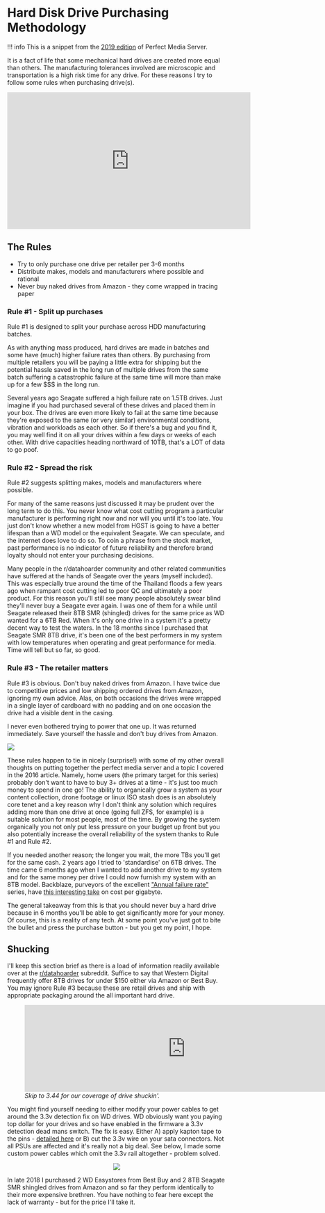 # Hard Disk Drive Purchasing Methodology

!!! info
    This is a snippet from the [2019 edition](https://blog.linuxserver.io/2019/07/16/perfect-media-server-2019/) of Perfect Media Server.

It is a fact of life that some mechanical hard drives are created more equal than others. The manufacturing tolerances involved are microscopic and transportation is a high risk time for any drive. For these reasons I try to follow some rules when purchasing drive(s).

<iframe width="560" height="315" src="https://www.youtube.com/embed/09PTfJWF7T8" title="YouTube video player" frameborder="0" allow="accelerometer; autoplay; clipboard-write; encrypted-media; gyroscope; picture-in-picture; web-share" allowfullscreen></iframe>

## The Rules

* Try to only purchase one drive per retailer per 3-6 months
* Distribute makes, models and manufacturers where possible and rational
* Never buy naked drives from Amazon - they come wrapped in tracing paper

### Rule #1 - Split up purchases

Rule #1 is designed to split your purchase across HDD manufacturing batches.

As with anything mass produced, hard drives are made in batches and some have (much) higher failure rates than others. By purchasing from multiple retailers you will be paying a little extra for shipping but the potential hassle saved in the long run of multiple drives from the same batch suffering a catastrophic failure at the same time will more than make up for a few $$$ in the long run.

Several years ago Seagate suffered a high failure rate on 1.5TB drives. Just imagine if you had purchased several of these drives and placed them in your box. The drives are even more likely to fail at the same time because they're exposed to the same (or very similar) environmental conditions, vibration and workloads as each other. So if there's a bug and you find it, you may well find it on all your drives within a few days or weeks of each other. With drive capacities heading northward of 10TB, that's a LOT of data to go poof.

### Rule #2 - Spread the risk

Rule #2 suggests splitting makes, models and manufacturers where possible.

For many of the same reasons just discussed it may be prudent over the long term to do this. You never know what cost cutting program a particular manufacturer is performing right now and nor will you until it's too late. You just don't know whether a new model from HGST is going to have a better lifespan than a WD model or the equivalent Seagate. We can speculate, and the internet does love to do so. To coin a phrase from the stock market, past performance is no indicator of future reliability and therefore brand loyalty should not enter your purchasing decisions.

Many people in the r/datahoarder community and other related communities have suffered at the hands of Seagate over the years (myself included). This was especially true around the time of the Thailand floods a few years ago when rampant cost cutting led to poor QC and ultimately a poor product. For this reason you'll still see many people absolutely swear blind they'll never buy a Seagate ever again. I was one of them for a while until Seagate released their 8TB SMR (shingled) drives for the same price as WD wanted for a 6TB Red. When it's only one drive in a system it's a pretty decent way to test the waters. In the 18 months since I purchased that Seagate SMR 8TB drive, it's been one of the best performers in my system with low temperatures when operating and great performance for media. Time will tell but so far, so good.

### Rule #3 - The retailer matters

Rule #3 is obvious. Don't buy naked drives from Amazon. I have twice due to competitive prices and low shipping ordered drives from Amazon, ignoring my own advice. Alas, on both occasions the drives were wrapped in a single layer of cardboard with no padding and on one occasion the drive had a visible dent in the casing. 

I never even bothered trying to power that one up. It was returned immediately. Save yourself the hassle and don't buy drives from Amazon.

<img src="../../images/naked-drive.jpg" align="center">

These rules happen to tie in nicely (surprise!) with some of my other overall thoughts on putting together the perfect media server and a topic I covered in the 2016 article. Namely, home users (the primary target for this series) probably don't want to have to buy 3+ drives at a time - it's just too much money to spend in one go! The ability to organically grow a system as your content collection, drone footage or linux ISO stash does is an absolutely core tenet and a key reason why I don't think any solution which requires adding more than one drive at once (going full ZFS, for example) is a suitable solution for most people, most of the time. By growing the system organically you not only put less pressure on your budget up front but you also potentially increase the overall reliability of the system thanks to Rule #1 and Rule #2.

If you needed another reason; the longer you wait, the more TBs you'll get for the same cash. 2 years ago I tried to 'standardise' on 6TB drives. The time came 6 months ago when I wanted to add another drive to my system and for the same money per drive I could now furnish my system with an 8TB model. Backblaze, purveyors of the excellent ["Annual failure rate"](https://www.backblaze.com/b2/hard-drive-test-data.html) series, have [this interesting take](https://www.backblaze.com/blog/hard-drive-cost-per-gigabyte/) on cost per gigabyte.

The general takeaway from this is that you should never buy a hard drive because in 6 months you'll be able to get significantly more for your money. Of course, this is a reality of any tech. At some point you've just got to bite the bullet and press the purchase button - but you get my point, I hope.

## Shucking

I'll keep this section brief as there is a load of information readily available over at the [r/datahoarder](https://www.reddit.com/r/DataHoarder/) subreddit. Suffice to say that Western Digital frequently offer 8TB drives for under $150 either via Amazon or Best Buy. You may ignore Rule #3 because these are retail drives and ship with appropriate packaging around the all important hard drive.

<figure>
    <iframe src="https://player.fireside.fm/v2/dUlrHQih+KIq7N1it?theme=dark" width="740" height="200" frameborder="0" scrolling="no"></iframe>
    <figcaption><i>Skip to 3.44 for our coverage of drive shuckin'.</i></figcaption>
</figure>

You might find yourself needing to either modify your power cables to get around the 3.3v detection fix on WD drives. WD obviously want you paying top dollar for your drives and so have enabled in the firmware a 3.3v detection dead mans switch. The fix is easy. Either A) apply kapton tape to the pins - [detailed here](https://www.reddit.com/r/DataHoarder/comments/7g2v9o/33v_pin_reset_directions_d) or B) cut the 3.3v wire on your sata connectors. Not all PSUs are affected and it's really not a big deal. See below, I made some custom power cables which omit the 3.3v rail altogether - problem solved.

<p align="center">
<img src="../../images/custom-power-cable.png">
</p>

In late 2018 I purchased 2 WD Easystores from Best Buy and 2 8TB Seagate SMR shingled drives from Amazon and so far they perform identically to their more expensive brethren. You have nothing to fear here except the lack of warranty - but for the price I'll take it.

